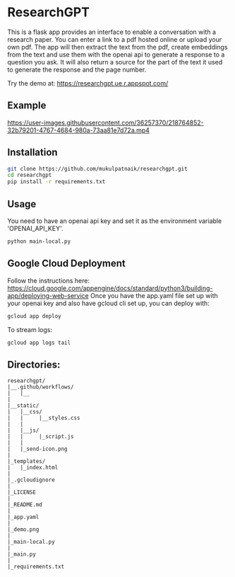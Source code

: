 # ResearchGPT

This is a flask app provides an interface to enable a conversation with a research paper. You can enter a link to a pdf hosted online or upload your own pdf. The app will then extract the text from the pdf, create embeddings from the text and use them with the openai api to generate a response to a question you ask. It will also return a source for the part of the text it used to generate the response and the page number. 

Try the demo at: https://researchgpt.ue.r.appspot.com/

## Example 

https://user-images.githubusercontent.com/36257370/218764852-32b79201-4767-4684-980a-73aa81e7d72a.mp4

## Installation

```bash
git clone https://github.com/mukulpatnaik/researchgpt.git
cd researchgpt
pip install -r requirements.txt
```

## Usage

You need to have an openai api key and set it as the environment variable 'OPENAI_API_KEY'.

```bash
python main-local.py
```

## Google Cloud Deployment

Follow the instructions here: https://cloud.google.com/appengine/docs/standard/python3/building-app/deploying-web-service
Once you have the app.yaml file set up with your openai key and also have gcloud cli set up, you can deploy with:

```bash
gcloud app deploy
```

To stream logs:

```bash
gcloud app logs tail
```

## Directories:

```
researchgpt/
|__.github/workflows/
|	|__
|
|__static/
|	|__css/
|	|     |__styles.css
|	|
|	|__js/
|	|     |_script.js
|	|
|	|_send-icon.png
|
|_templates/
|	|_index.html
|
|_.gcloudignore
|
|_LICENSE
|
|_README.md
|
|_app.yaml
|
|_demo.png
|
|_main-local.py
|
|_main.py
|
|_requirements.txt
```

